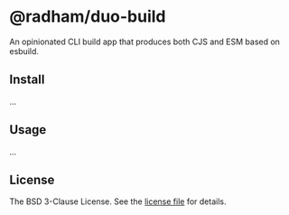 @radham/duo-build
=================

An opinionated CLI build app that produces both CJS and ESM based on esbuild.

Install
-------

...

Usage
-----

...

License
-------

The BSD 3-Clause License. See the [license file](LICENSE) for details.
